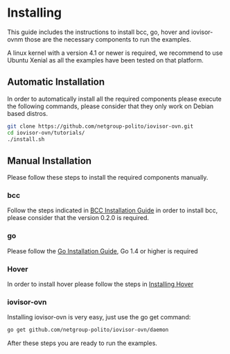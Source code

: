 # Installing

This guide includes the instructions to install bcc, go, hover and iovisor-ovnm
those are the necessary components to run the examples.

A linux kernel with a version 4.1 or newer is required, we recommend to use
Ubuntu Xenial as all the examples have been tested on that platform.

## Automatic Installation

In order to automatically install all the required components please execute the
following commands, please consider that they only work on Debian based distros.

```bash
git clone https://github.com/netgroup-polito/iovisor-ovn.git
cd iovisor-ovn/tutorials/
./install.sh
```

## Manual Installation

Please follow these steps to install the required components manually.

### bcc

Follow the steps indicated in
[BCC Installation Guide](https://github.com/iovisor/bcc/blob/master/INSTALL.md)
in order to install bcc, please consider that the version 0.2.0 is required.

### go

Please follow the [Go Installation Guide](https://golang.org/doc/install),
Go 1.4 or higher is required

### Hover
In order to install hover please follow the steps in
[Installing Hover](https://github.com/iovisor/iomodules/#installing-hover)

### iovisor-ovn

Installing iovisor-ovn is very easy, just use the go get command:

```bash
go get github.com/netgroup-polito/iovisor-ovn/daemon
```

After these steps you are ready to run the examples.
